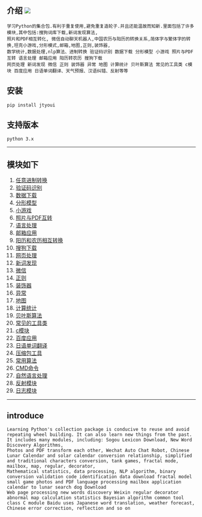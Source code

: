 ## 介绍 ![](https://img.shields.io/badge/Python-3.7-green.svg)

    学习Python的集合包.有利于重复使用,避免重复造轮子.并且还能温故而知新.里面包括了许多模块,其中包括:搜狗词库下载,新词发现算法,
    照片和PDF相互转化, 微信自动聊天机器人,中国农历与阳历的转换关系,简体字与繁体字的转换,坦克小游戏,分形模式,邮箱,地图,正则,装饰器,
    数学统计,数据处理,nlp算法、进制转换 验证码识别 数据下载 分形模型 小游戏 照片与PDF互转 语言处理 邮箱应用 阳历转农历 搜狗下载 
    网页处理 新词发现 微信 正则 装饰器 异常 地图 计算统计 贝叶斯算法 常见的工具类 c模块 百度应用 日语单词翻译、天气预报、汉语纠错、反射等等
  
## 安装
    pip install jtyoui
    
    
## 支持版本
    python 3.x

________________________

## 模块如下

01. [任意进制转换](https://github.com/jtyoui/Jtyoui/tree/master/jtyoui/bs)  
02. [验证码识别](https://github.com/jtyoui/Jtyoui/tree/master/jtyoui/code)  
03. [数据下载](https://github.com/jtyoui/Jtyoui/tree/master/jtyoui/data)  
04. [分形模型](https://github.com/jtyoui/Jtyoui/tree/master/jtyoui/fractal)   
05. [小游戏 ](https://github.com/jtyoui/Jtyoui/tree/master/jtyoui/game)  
06. [照片与PDF互转](https://github.com/jtyoui/Jtyoui/tree/master/jtyoui/imagepdf)   
07. [语言处理 ](https://github.com/jtyoui/Jtyoui/tree/master/jtyoui/language)   
08. [邮箱应用 ](https://github.com/jtyoui/Jtyoui/tree/master/jtyoui/mail)
09. [阳历和农历相互转换](https://github.com/jtyoui/Jtyoui/tree/master/jtyoui/plunar) 
10. [搜狗下载](https://github.com/jtyoui/Jtyoui/tree/master/jtyoui/sogou)   
11. [网页处理](https://github.com/jtyoui/Jtyoui/tree/master/jtyoui/web)  
12. [新词发现](https://github.com/jtyoui/Jtyoui/tree/master/jtyoui/word)    
13. [微信](https://github.com/jtyoui/Jtyoui/tree/master/jtyoui/wx)    
14. [正则](https://github.com/jtyoui/Jtyoui/tree/master/jtyoui/regular)   
15. [装饰器](https://github.com/jtyoui/Jtyoui/tree/master/jtyoui/decorator)
16. [异常](https://github.com/jtyoui/Jtyoui/tree/master/jtyoui/error)        
17. [地图](https://github.com/jtyoui/Jtyoui/tree/master/jtyoui/maps)
18. [计算统计](https://github.com/jtyoui/Jtyoui/tree/master/jtyoui/statistics)  
19. [贝叶斯算法](https://github.com/jtyoui/Jtyoui/tree/master/jtyoui/bayes)  
20. [常见的工具类](https://github.com/jtyoui/Jtyoui/tree/master/jtyoui/tools) 
21. [c模块](https://github.com/jtyoui/Jtyoui/tree/master/jtyoui/c)    
22. [百度应用](https://github.com/jtyoui/Jtyoui/tree/master/jtyoui/baidu)   
23. [日语单词翻译](https://github.com/jtyoui/Jtyoui/tree/master/jtyoui/jp)    
24. [压缩包工具](https://github.com/jtyoui/Jtyoui/tree/master/jtyoui/compress)   
25. [常用算法](https://github.com/jtyoui/Jtyoui/tree/master/jtyoui/algorithm)   
26. [CMD命令](https://github.com/jtyoui/Jtyoui/tree/master/jtyoui/cmd)  
27. [自然语言处理](https://github.com/jtyoui/Jtyoui/tree/master/jtyoui/neuralNetwork)  
28. [反射模块](https://github.com/jtyoui/Jtyoui/tree/master/jtyoui/reflex)  
29. [日志模块](https://github.com/jtyoui/Jtyoui/tree/master/jtyoui/logger)


__________________________


## introduce
    Learning Python's collection package is conducive to reuse and avoid repeating wheel building. It can also learn new things from the past. It includes many modules, including: Sogou Lexicon Download, New Word Discovery Algorithms,
    Photos and PDF transform each other, Wechat Auto Chat Robot, Chinese Lunar Calendar and solar calendar conversion relationship, simplified and traditional characters conversion, tank games, fractal mode, mailbox, map, regular, decorator,
    Mathematical statistics, data processing, NLP algorithm, binary conversion validation code identification data download fractal model small game photos and PDF language processing mailbox application calendar to lunar search dog Download
    Web page processing new words discovery Weixin regular decorator abnormal map calculation statistics Bayesian algorithm common tool class C module Baidu uses Japanese word translation, weather forecast, Chinese error correction, reflection and so on
